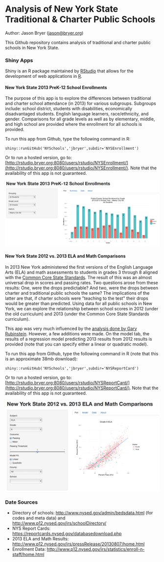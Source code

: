 Analysis of New York State Traditional & Charter Public Schools
========================================================

Author: Jason Bryer ([jason@bryer.org](mailto:jason@bryer.org))

This Github repository contains analysis of traditional and charter public schools in New York State.

### Shiny Apps

Shiny is an R package maintained by [RStudio](http://rstudio.com/shiny) that allows for the development of web applications in [R](http://www.r-project.org).

#### New York State 2013 PreK-12 School Enrollments

The purpose of this app is to explore the differences between traditional and charter school attendance (in 2013) for various subgroups. Subgroups include: school district, students with disabilities, economically disadvantaged students. English language learners, race/ethnicity, and gender. Comparisons for all grade levels as well as by elementary, middle, and high school are provided where the enrollment for all schools is provided.

To run this app from Github, type the following command in R:

```
shiny::runGitHub('NYSchools','jbryer',subdir='NYSEnrollment')
```

Or to run a hosted version, go to: [http://rstudio.bryer.org:8080/users/rstudio/NYSEnrollment/](http://rstudio.bryer.org:8080/users/rstudio/NYSEnrollment/). Note that the availability of this app is not guaranteed.

![Screen Shot of NYSCharters Shiny App](Figures/NYSChartersScreen.png)


#### New York State 2012 vs. 2013 ELA and Math Comparisons

In 2013 New York administered the first versions of the English Language Arts (ELA) and math assessments to students in grades 3 through 8 aligned with the [Common Core State Standards](http://www.corestandards.org/). The result of this was an almost universal drop in scores and passing rates. Two questions arose from these results: One, were the drops predictable? And two, were the drops between charter and traditional public schools the same? The implications of the latter are that, if charter schools were "teaching to the test" their drops would be greater than predicted. Using data for all public schools in New York, we can explore the relationship between school scores in 2012 (under the old curriculum) and 2013 (under the Common Core State Standards curriculum). 

This app was very much influenced by the [analysis done by Gary Rubinstein](http://garyrubinstein.teachforus.org/2013/08/09/driven-by-data/). However, a few additions were made. On the model tab, the results of a regression model predicting 2013 results from 2012 results is provided (note that you can specify either a linear or quadratic model).

To run this app from Github, type the following command in R (note that this is an approximate 38mb download):

```
shiny::runGitHub('NYSchools','jbryer',subdir='NYSReportCard')
```

Or to run a hosted version, go to: [http://rstudio.bryer.org:8080/users/rstudio/NYSReportCard/](http://rstudio.bryer.org:8080/users/rstudio/NYSReportCard/). Note that the availability of this app is not guaranteed.

![Screen Shot of NYSReportCard Shiny App](Figures/NYSReportCardScreen.png)

### Date Sources
* Directory of schools: http://www.nysed.gov/admin/bedsdata.html (for codes and meta data) and http://www.p12.nysed.gov/irs/schoolDirectory/
* NYS Report Cards: https://reportcards.nysed.gov/databasedownload.php
* 2013 ELA and Math Results: http://www.p12.nysed.gov/irs/pressRelease/20130807/home.html
* Enrollment Data: http://www.p12.nysed.gov/irs/statistics/enroll-n-staff/home.html

